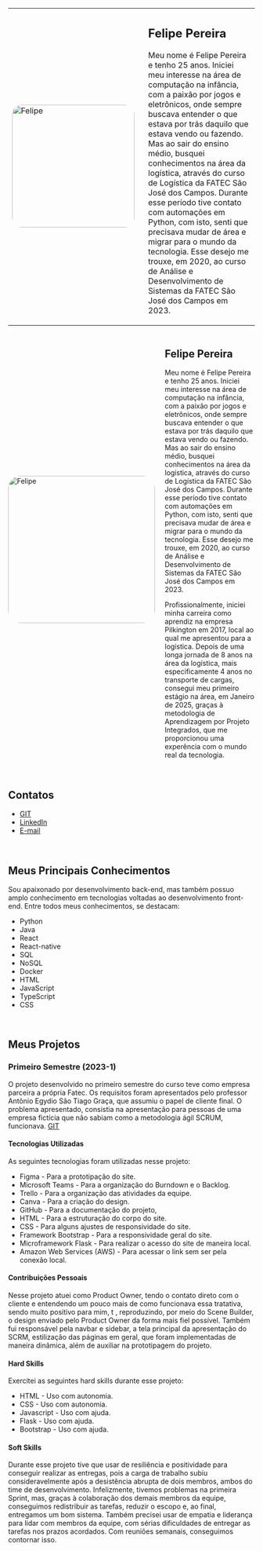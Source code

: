 <table>
  <tr>
    <td>
      <img src="https://github.com/user-attachments/assets/229e06fd-c5a0-4316-9640-6cf2f2dbd2af" 
           alt="Felipe" 
           width="250"
           style="border-radius: 20px;" />
    </td>
    <td style="vertical-align: top; padding-left: 20px;">
      <h2>Felipe Pereira</h2>
      <p>
        Meu nome é Felipe Pereira e tenho 25 anos. Iniciei meu interesse na área de computação na infância, com a paixão por 
        jogos e eletrônicos, onde sempre buscava entender o que estava por trás daquilo que estava vendo ou fazendo. Mas ao sair do ensino médio,
        busquei conhecimentos na área da logística, através do curso de Logística da FATEC São José dos Campos. Durante esse período tive contato com 
        automações em Python, com isto, senti que precisava mudar de área e migrar para o mundo da tecnologia. Esse desejo me trouxe, em 2020, ao 
        curso de Análise e Desenvolvimento de Sistemas da FATEC São José dos Campos em 2023.
      </p>
    </td>
  </tr>
</table>


<div style="display: flex; align-items: center; gap: 20px;">

  <img src="https://github.com/user-attachments/assets/229e06fd-c5a0-4316-9640-6cf2f2dbd2af" 
       alt="Felipe" 
       style="width: 300px; border-radius: 25px; display: block; margin: auto;" />

  <div style="max-width: 800px;">

  <h2>Felipe Pereira</h2>

  <p>
    Meu nome é Felipe Pereira e tenho 25 anos. Iniciei meu interesse na área de computação na infância, com a paixão por 
    jogos e eletrônicos, onde sempre buscava entender o que estava por trás daquilo que estava vendo ou fazendo. Mas ao sair do ensino médio,
    busquei conhecimentos na área da logística, através do curso de Logística da FATEC São José dos Campos. Durante esse período tive contato com 
    automações em Python, com isto, senti que precisava mudar de área e migrar para o mundo da tecnologia. Esse desejo me trouxe, em 2020, ao 
    curso de Análise e Desenvolvimento de Sistemas da FATEC São José dos Campos em 2023.
  </p>

  <p>
    Profissionalmente, iniciei minha carreira como aprendiz na empresa Pilkington em 2017, local ao qual me apresentou para a logística.
    Depois de uma longa jornada de 8 anos na área da logística, mais especificamente 4 anos no transporte de cargas, consegui meu primeiro
    estágio na área, em Janeiro de 2025, graças à metodologia de Aprendizagem por Projeto Integrados, que me proporcionou uma experência
    com o mundo real da tecnologia. 
  </p>

  </div>

</div>



<br>

## Contatos
* [GIT](https://github.com/felipereira10)
* [LinkedIn](https://www.linkedin.com/in/felipe-pereira-638370172/)
* [E-mail](mailto:felipe.pereira99@outlook.com)

<br>

## Meus Principais Conhecimentos
  
Sou apaixonado por desenvolvimento back-end, mas também possuo amplo conhecimento em 
tecnologias voltadas ao desenvolvimento front-end. Entre todos meus conhecimentos, se 
destacam:
* Python
* Java
* React
* React-native
* SQL
* NoSQL
* Docker
* HTML
* JavaScript
* TypeScript
* CSS

<br>

## Meus Projetos
### Primeiro Semestre (2023-1)
O projeto desenvolvido no primeiro semestre do curso teve como empresa parceira a própria 
Fatec. Os requisitos foram apresentados pelo professor Antônio Egydio São Tiago Graça, que assumiu o 
papel de cliente final.
O problema apresentado, consistia na apresentação para pessoas de uma empresa fictícia que não sabiam como a 
metodologia ágil SCRUM, funcionava.
[GIT]([https://www.git.com](https://github.com/felipereira10/Code-6-Wave-1-API))

#### Tecnologias Utilizadas

As seguintes tecnologias foram utilizadas nesse projeto:
* Figma - Para a prototipação do site.
* Microsoft Teams - Para a organização do Burndown e o Backlog.
* Trello - Para a organização das atividades da equipe.
* Canva - Para a criação do design.
* GitHub - Para a documentação do projeto,
* HTML - Para a estruturação do corpo do site.
* CSS - Para alguns ajustes de responsividade do site.
* Framework Bootstrap - Para a responsividade geral do site.
* Microframework Flask - Para realizar o acesso do site de maneira local.
* Amazon Web Services (AWS) - Para acessar o link sem ser pela conexão local.
  
#### Contribuições Pessoais

Nesse projeto atuei como Product Owner, tendo o contato direto com o cliente e entendendo
um pouco mais de como funcionava essa tratativa, sendo muito positivo para mim, t , 
reproduzindo, por meio do Scene Builder, o design enviado pelo Product Owner da forma mais 
fiel possível. Também fui responsável pela navbar e sidebar, a tela principal da apresentação do SCRM, estilização das páginas em geral, que foram 
implementadas de maneira dinâmica, 
além de auxiliar na prototipagem do projeto.

#### Hard Skills

Exercitei as seguintes hard skills durante esse projeto:
* HTML - Uso com autonomia.
* CSS - Uso com autonomia.
* Javascript - Uso com ajuda.
* Flask - Uso com ajuda.
* Bootstrap - Uso com ajuda.
  
#### Soft Skills

Durante esse projeto tive que usar de resiliência e positividade para conseguir realizar as 
entregas, pois a carga de trabalho subiu consideravelmente após a desistência abrupta de dois 
membros, ambos do time de desenvolvimento. Infelizmente, tivemos problemas  na primeira Sprint, mas, graças à 
colaboração dos demais membros da equipe, conseguimos redistribuir as tarefas, reduzir o 
escopo e, ao final, entregamos um bom sistema. 
Também precisei usar de empatia e liderança para lidar com membros da equipe, com sérias dificuldades de 
entregar as tarefas nos prazos acordados. Com reuniões semanais, conseguimos contornar isso.
